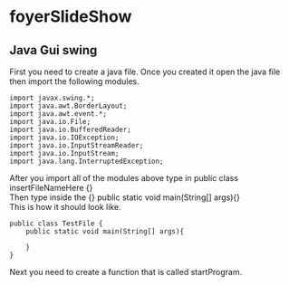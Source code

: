 # foyerSlideShow
## Java Gui swing
First you need to create a java file. Once you created it open the java file then import the following modules.
<br>
```
import javax.swing.*;
import java.awt.BorderLayout;
import java.awt.event.*;
import java.io.File;
import java.io.BufferedReader;
import java.io.IOException;
import java.io.InputStreamReader;
import java.io.InputStream;
import java.lang.InterruptedException;
```
After you import all of the modules above type in public class insertFileNameHere {}<br>Then type inside the {} public static void main(String[] args){}<br>This is how it should look like.<br>
```
public class TestFile {
    public static void main(String[] args){
        
    }
}
```
Next you need to create a function that is called startProgram.<br>
```

```
